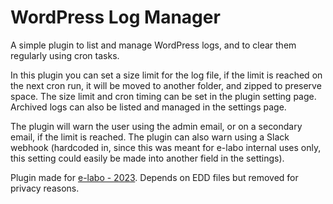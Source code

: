 # WordPress Log Manager

A simple plugin to list and manage WordPress logs, and to clear them regularly using cron tasks.

In this plugin you can set a size limit for the log file, if the limit is reached on the next cron run, it will be moved to another folder, and zipped to preserve space. The size limit and cron timing can be set in the plugin setting page. Archived logs can also be listed and managed in the settings page.

The plugin will warn the user using the admin email, or on a secondary email, if the limit is reached. The plugin can also warn using a Slack webhook (hardcoded in, since this was meant for e-labo internal uses only, this setting could easily be made into another field in the settings).

Plugin made for [e-labo - 2023](https://e-labo.biz/). Depends on EDD files but removed for privacy reasons.